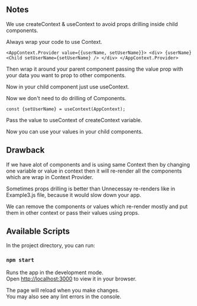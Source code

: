 ## Notes
We use createContext & useContext to avoid props drilling inside child components.

Always wrap your code to use Context.

` <AppContext.Provider value={{userName, setUserName}}>
      <div>
        {userName}
        <Child setUserName={setUserName} />
      </div>
</AppContext.Provider>
`

Then wrap it around your parent component passing the value prop with your data you want to prop to other components.

Now in your child component just use useContext.

Now we don't need to do drilling of Components.

`const {setUserName} = useContext(AppContext);`

Pass the value to useContext of createContext variable.

Now you can use your values in your child components.

##  Drawback
If we have alot of components and is using same Context then by changing one variable or value in context then it will re-render all the components which are wrap in Context Provider.

Sometimes props drilling is better than Unnecessay re-renders like in Example3.js file, because it would slow down your app. 

We can remove the components or values which re-render mostly and put them in other context or pass their values using props.

## Available Scripts

In the project directory, you can run:

### `npm start`

Runs the app in the development mode.\
Open [http://localhost:3000](http://localhost:3000) to view it in your browser.

The page will reload when you make changes.\
You may also see any lint errors in the console.
